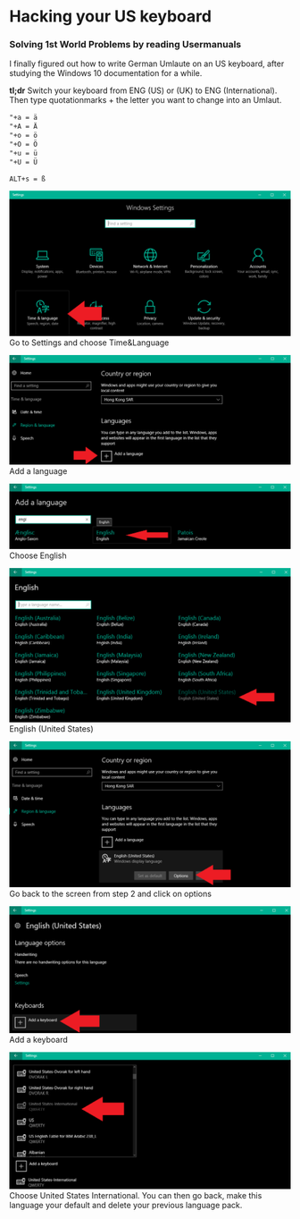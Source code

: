 # Hacking your US keyboard

### Solving 1st World Problems by reading Usermanuals


I finally figured out how to write German Umlaute on an US keyboard, after studying the Windows 10 documentation for a while.

__tl;dr__ Switch your keyboard from ENG (US) or (UK) to ENG (International). Then type quotationmarks + the letter you want to change into an Umlaut.


```
"+a = ä
"+A = Ä
"+o = ö
"+O = Ö
"+u = ü
"+U = Ü
```

```
ALT+s = ß
```


![](./äöü_01.png)
Go to Settings and choose Time&Language


![](./äöü_02.png)
Add a language

![](./äöü_03.png)
Choose English

![](./äöü_04.png)
English (United States)

![](./äöü_05.png)
Go back to the screen from step 2 and click on options

![](./äöü_06.png)
Add a keyboard

![](./äöü_07.png)
Choose United States International. You can then go back, make this language your default and delete your previous language pack.



